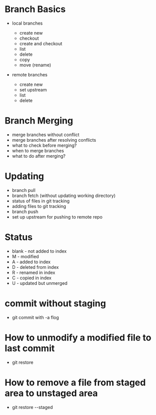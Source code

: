 # Branch Basics
- local branches
  - create new
  - checkout
  - create and checkout
  - list
  - delete
  - copy
  - move (rename)

- remote branches
  - create new
  - set upstream
  - list
  - delete

# Branch Merging
- merge branches without conflict
- merge branches after resolving conflicts
- what to check before merging?
- when to merge branches
- what to do after merging?

# Updating
- branch pull
- branch fetch (without updating working directory)
- status of files in git tracking
- adding files to git tracking
- branch push
- set up upstream for pushing to remote repo

# Status
- blank - not added to index
- M - modified
- A - added to index
- D - deleted from index
- R - renamed in index
- C - copied in index
- U - updated but unmerged

# commit without staging
- git commit with -a flog

# How to unmodify a modified file to last commit
- git restore <fileName>

# How to remove a file from staged area to unstaged area
- git restore --staged <fileName>
